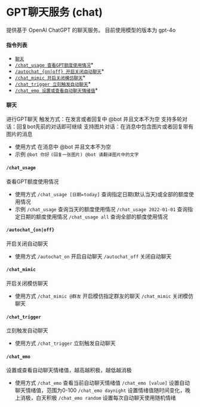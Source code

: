 # GPT聊天服务 (chat)

提供基于 OpenAI ChatGPT 的聊天服务。
目前使用模型的版本为 gpt-4o

####  指令列表

- [`聊天`](#聊天)
- [`/chat_usage 查看GPT额度使用情况`](#/chat_usage)*
- [`/autochat_{on|off} 开启关闭自动聊天`](#/autochat_onoff)*
- [`/chat_mimic 开启关闭模仿聊天`](#/chat_mimic)*
- [`/chat_trigger 立刻触发自动聊天`](#/chat_trigger)*
- [`/chat_emo 设置或查看自动聊天情绪值`](#/chat_emo)*

####  聊天
进行GPT聊天
触发方式：在发言或者回复中 @bot 并且文本不为空
支持多轮对话：回复bot先前的对话即可继续
支持图片对话：在消息中包含图片或者回复带有图片的消息
- 使用方式
在消息中 @bot 并且文本不为空
- 示例
`@bot 你好`
`(回复一张图片) @bot 请翻译图片中的文字`

#### `/chat_usage`
查看GPT额度使用情况
- 使用方式
`/chat_usage [日期=today]` 查询指定日期(默认当天)或全部的额度使用情况
- 示例
`/chat_usage` 查询当天的额度使用情况
`/chat_usage 2022-01-01` 查询指定日期的额度使用情况
`/chat_usage all` 查询全部的额度使用情况

#### `/autochat_{on|off}`
开启关闭自动聊天
- 使用方式
`/autochat_on` 开启自动聊天
`/autochat_off` 关闭自动聊天

#### `/chat_mimic`
开启关闭模仿聊天
- 使用方式
`/chat_mimic @群友` 开启模仿指定群友的聊天
`/chat_mimic` 关闭模仿聊天

#### `/chat_trigger`
立刻触发自动聊天
- 使用方式
`/chat_trigger` 立刻触发自动聊天

#### `/chat_emo`
设置或查看自动聊天情绪值，越高越积极，越低越消极
- 使用方式
`/chat_emo` 查看当前自动聊天情绪值
`/chat_emo [value]` 设置自动聊天情绪值，范围为0-100
`/chat_emo daynight` 设置情绪值随时间变化，晚上消极，白天积极
`/chat_emo random` 设置每次自动聊天使用随机情绪



